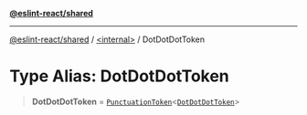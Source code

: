 [**@eslint-react/shared**](../../README.md)

***

[@eslint-react/shared](../../README.md) / [\<internal\>](../README.md) / DotDotDotToken

# Type Alias: DotDotDotToken

> **DotDotDotToken** = [`PunctuationToken`](../interfaces/PunctuationToken.md)\<[`DotDotDotToken`](../enumerations/SyntaxKind.md#dotdotdottoken)\>
